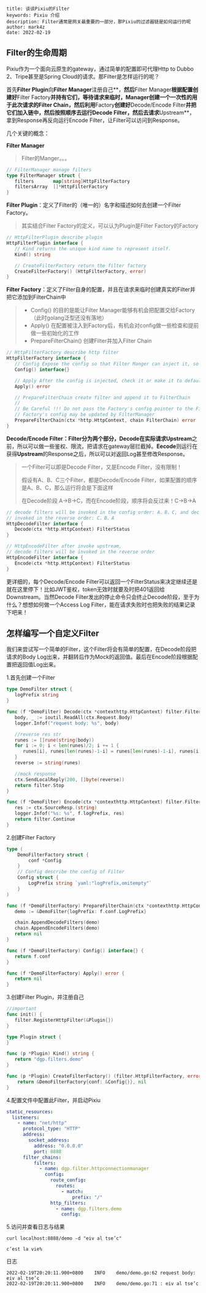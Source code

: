 ```
title: 谈谈Pixiu的Filter
keywords: Pixiu 介绍
description: Filter通常是网关最重要的一部分，那Pixiu的过滤器链是如何运行的呢
author: mark4z
date: 2022-02-19
```

## **Filter的生命周期**

Pixiu作为一个面向云原生的gateway，通过简单的配置即可代理Http to Dubbo 2、Tripe甚至是Spring Cloud的请求。那Filter是怎样运行的呢？

首先**Filter Plugin**向**Filter Manager**注册自己**，**然后**Filter Manager**根据配置创建好**Filter Factory**并持有它们，等待请求来临时，**Manager**创建一个一次性的用于此次请求的Filter Chain，然后利用**Factory**创建好**Decode/Encode Filter**并把它们加入链中，然后按照顺序去运行Decode Filter，然后去请求**Upstream**，拿到Response再反向运行Encode Filter，让Filter可以访问到Response。

几个关键的概念：

**Filter Manager**

> Filter的Manger。。。

```go
// FilterManager manage filters
type FilterManager struct {
   filters       map[string]HttpFilterFactory
   filtersArray  []*HttpFilterFactory
}
```

**Filter Plugin**：定义了Filter的（唯一的）名字和描述如何去创建一个Filter Factory。

> 其实结合Filter Factory的定义，可以认为Plugin是Filter Factory的Factory

```go
// HttpFilterPlugin describe plugin
HttpFilterPlugin interface {
   // Kind returns the unique kind name to represent itself.
   Kind() string

   // CreateFilterFactory return the filter factory
   CreateFilterFactory() (HttpFilterFactory, error)
}
```

**Filter Factory**：定义了Filter自身的配置，并且在请求来临时创建真实的Filter并把它添加到FilterChain中

> - Config() 的目的是能让Filter Manager能够有机会把配置交给Factory（此时golang泛型还没有落地）
> - Apply() 在配置被注入到Factory后，有机会对config做一些检查和提前做一些初始化的工作
> - PrepareFilterChain() 创建Filter并加入Filter Chain

```go
// HttpFilterFactory describe http filter
HttpFilterFactory interface {
   // Config Expose the config so that Filter Manger can inject it, so it must be a pointer
   Config() interface{}

   // Apply After the config is injected, check it or make it to default
   Apply() error

   // PrepareFilterChain create filter and append it to FilterChain
   //
   // Be Careful !!! Do not pass the Factory's config pointer to the Filter instance,
   // Factory's config may be updated by FilterManager
   PrepareFilterChain(ctx *http.HttpContext, chain FilterChain) error
}
```

**Decode/Encode Filter：**Filter分为两个部分，**Decode**在实际请求**Upstream**之前，所以可以做一些鉴权、限流，把请求在gateway层拦截掉。**Eecode**则运行在获得**Upstream**的Response之后，所以可以对返回Log甚至修改Response。

> 一个Filter可以即是Decode Filter，又是Encode Filter，没有限制！
>
> 假设有A、B、C三个Filter，都是Decode/Encode Filter，如果配置的顺序是A、B、C，那么运行将会是下面这样
>
> 在Decode阶段 A->B->C，而在Encode阶段，顺序将会反过来！C->B->A



```go
// decode filters will be invoked in the config order: A、B、C, and decode filters will be
// invoked in the reverse order: C、B、A
HttpDecodeFilter interface {
   Decode(ctx *http.HttpContext) FilterStatus
}

// HttpEncodeFilter after invoke upstream,
// decode filters will be invoked in the reverse order
HttpEncodeFilter interface {
   Encode(ctx *http.HttpContext) FilterStatus
}
```

更详细的，每个Decode/Encode Filter可以返回一个FilterStatus来决定继续还是就在这里停下！比如JWT鉴权，token无效时就要及时把401返回给Downstream。当然Decode Filter发出的停止命令只会终止Decode阶段，至于为什么？想想如何做一个Access Log Filter，能在请求失败时也把失败的结果记录下吧来！



## **怎样编写一个自定义Filter**

我们来尝试写一个简单的Filter，这个Filter将会有简单的配置，在Decode阶段把请求的Body Log出来，并翻转后作为Mock的返回值。最后在Encode阶段根据配置把返回值Log出来。

1.首先创建一个Filter

```go
type DemoFilter struct {
   logPrefix string
}

func (f *DemoFilter) Decode(ctx *contexthttp.HttpContext) filter.FilterStatus {
   body, _ := ioutil.ReadAll(ctx.Request.Body)
   logger.Infof("request body: %s", body)

   //reverse res str
   runes := []rune(string(body))
   for i := 0; i < len(runes)/2; i += 1 {
      runes[i], runes[len(runes)-1-i] = runes[len(runes)-1-i], runes[i]
   }
   reverse := string(runes)

   //mock response
   ctx.SendLocalReply(200, []byte(reverse))
   return filter.Stop
}

func (f *DemoFilter) Encode(ctx *contexthttp.HttpContext) filter.FilterStatus {
   res := ctx.SourceResp.(string)
   logger.Infof("%s: %s", f.logPrefix, res)
   return filter.Continue
}
```

2.创建Filter Factory

```go
type (
	DemoFilterFactory struct {
		conf *Config
	}
	// Config describe the config of Filter
	Config struct {
		LogPrefix string `yaml:"logPrefix,omitempty"`
	}
)

func (f *DemoFilterFactory) PrepareFilterChain(ctx *contexthttp.HttpContext, chain filter.FilterChain) error {
   demo := &DemoFilter{logPrefix: f.conf.LogPrefix}

   chain.AppendDecodeFilters(demo)
   chain.AppendEncodeFilters(demo)
   return nil
}

func (f *DemoFilterFactory) Config() interface{} {
   return f.conf
}

func (f *DemoFilterFactory) Apply() error {
   return nil
}
```

3.创建Filter Plugin，并注册自己

```go
//important
func init() {
   filter.RegisterHttpFilter(&Plugin{})
}

type Plugin struct {
}

func (p *Plugin) Kind() string {
   return "dgp.filters.demo"
}

func (p *Plugin) CreateFilterFactory() (filter.HttpFilterFactory, error) {
	return &DemoFilterFactory{conf: &Config{}}, nil
}
```

4.配置文件中配置此Filter，并启动Pixiu

```yaml
static_resources:
  listeners:
    - name: "net/http"
      protocol_type: "HTTP"
      address:
        socket_address:
          address: "0.0.0.0"
          port: 8888
      filter_chains:
          filters:
            - name: dgp.filter.httpconnectionmanager
              config:
                route_config:
                  routes:
                    - match:
                        prefix: "/"
                http_filters:
                  - name: dgp.filters.demo
                    config:
```

5.访问并查看日志与结果

```shell
curl localhost:8888/demo -d "eiv al tse’c"

c’est la vie% 
```

日志

```
2022-02-19T20:20:11.900+0800    INFO    demo/demo.go:62 request body: eiv al tse’c
2022-02-19T20:20:11.900+0800    INFO    demo/demo.go:71 : eiv al tse’c
```

